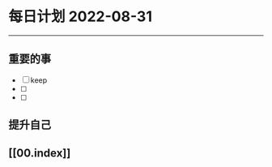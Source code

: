 
#  每日计划 2022-08-31
---
## 重要的事
- [ ]  keep
- [ ]  
- [ ]  



## 提升自己

  



## [[00.index]]










